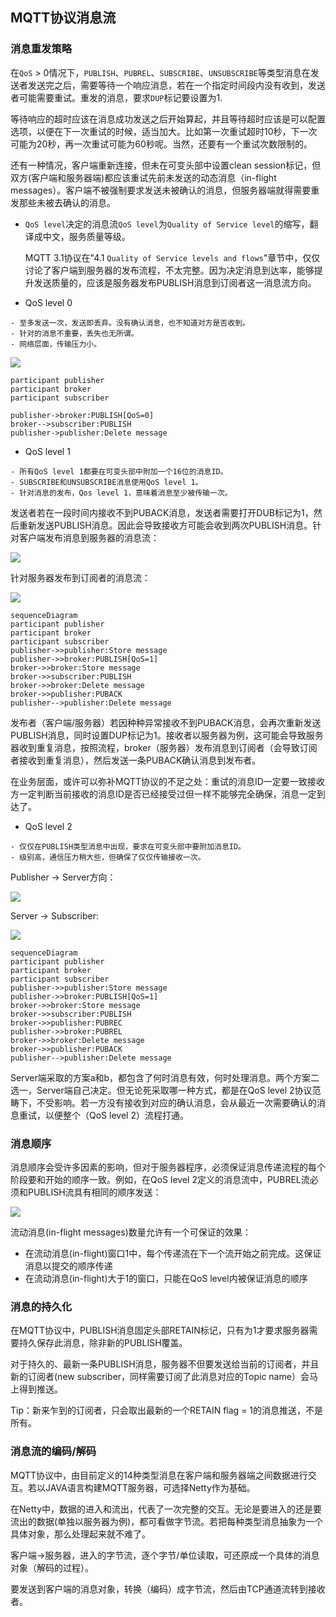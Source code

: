 ## MQTT协议消息流

### 消息重发策略

在`QoS` > 0情况下，`PUBLISH`、`PUBREL`、`SUBSCRIBE`、`UNSUBSCRIBE`等类型消息在发送者发送完之后，需要等待一个响应消息，若在一个指定时间段内没有收到，发送者可能需要重试。重发的消息，要求`DUP`标记要设置为1.

等待响应的超时应该在消息成功发送之后开始算起，并且等待超时应该是可以配置选项，以便在下一次重试的时候，适当加大。比如第一次重试超时10秒，下一次可能为20秒，再一次重试可能为60秒呢。当然，还要有一个重试次数限制的。

还有一种情况，客户端重新连接，但未在可变头部中设置clean session标记，但双方(客户端和服务器端)都应该重试先前未发送的动态消息（in-flight messages）。客户端不被强制要求发送未被确认的消息，但服务器端就得需要重发那些未被去确认的消息。

- `QoS level`决定的消息流`QoS level`为`Quality of Service level`的缩写，翻译成中文，服务质量等级。

   MQTT 3.1协议在"4.1 `Quality of Service levels and flows`"章节中，仅仅讨论了客户端到服务器的发布流程，不太完整。因为决定消息到达率，能够提升发送质量的，应该是服务器发布PUBLISH消息到订阅者这一消息流方向。

- QoS level 0

```
- 至多发送一次，发送即丢弃。没有确认消息，也不知道对方是否收到。
- 针对的消息不重要，丢失也无所谓。
- 网络层面，传输压力小。
```

   ![](../image/QoS_level_0.png)

   ```sequence
   participant publisher
   participant broker
   participant subscriber
   
   publisher->broker:PUBLISH[QoS=0]
   broker-->subscriber:PUBLISH
   publisher->publisher:Delete message
   ```

- QoS level 1
```
- 所有QoS level 1都要在可变头部中附加一个16位的消息ID。
- SUBSCRIBE和UNSUBSCRIBE消息使用QoS level 1。
- 针对消息的发布，Qos level 1，意味着消息至少被传输一次。
```

   发送者若在一段时间内接收不到PUBACK消息，发送者需要打开DUB标记为1，然后重新发送PUBLISH消息。因此会导致接收方可能会收到两次PUBLISH消息。针对客户端发布消息到服务器的消息流：

   ![](../image/QoS_level_1.png)

   针对服务器发布到订阅者的消息流：

   ![](../image/QoS_level_sub.png)

   ```mermaid
   sequenceDiagram
   participant publisher
   participant broker
   participant subscriber
   publisher->>publisher:Store message
   publisher->>broker:PUBLISH[QoS=1]
   broker->>broker:Store message
   broker->>subscriber:PUBLISH
   broker->>broker:Delete message
   broker->>publisher:PUBACK
   publisher-->publisher:Delete message
   ```

   发布者（客户端/服务器）若因种种异常接收不到PUBACK消息，会再次重新发送PUBLISH消息，同时设置DUP标记为1。接收者以服务器为例，这可能会导致服务器收到重复消息，按照流程，broker（服务器）发布消息到订阅者（会导致订阅者接收到重复消息），然后发送一条PUBACK确认消息到发布者。

   在业务层面，或许可以弥补MQTT协议的不足之处：重试的消息ID一定要一致接收方一定判断当前接收的消息ID是否已经接受过但一样不能够完全确保，消息一定到达了。

- QoS level 2

```
- 仅仅在PUBLISH类型消息中出现，要求在可变头部中要附加消息ID。
- 级别高，通信压力稍大些，但确保了仅仅传输接收一次。
```

   Publisher -> Server方向：

   ![](../image/QoS_level2_client.png)

   Server -> Subscriber:

   ![](../image/QoS_level2_server.png)

   ```mermaid
   sequenceDiagram
   participant publisher
   participant broker
   participant subscriber
   publisher->>publisher:Store message
   publisher->>broker:PUBLISH[QoS=1]
   broker->>broker:Store message
   broker->>subscriber:PUBLISH
   broker->>publisher:PUBREC
   publisher->>broker:PUBREL
   broker->>broker:Delete message
   broker->>publisher:PUBACK
   publisher-->publisher:Delete message
   ```

   Server端采取的方案a和b，都包含了何时消息有效，何时处理消息。两个方案二选一，Server端自己决定。但无论死采取哪一种方式，都是在QoS level 2协议范畴下，不受影响。若一方没有接收到对应的确认消息，会从最近一次需要确认的消息重试，以便整个（QoS level 2）流程打通。

### 消息顺序

消息顺序会受许多因素的影响，但对于服务器程序，必须保证消息传递流程的每个阶段要和开始的顺序一致。例如，在QoS level 2定义的消息流中，PUBREL流必须和PUBLISH流具有相同的顺序发送：

   ![](../image/msg_seq.png)

   流动消息(in-flight messages)数量允许有一个可保证的效果：

   - 在流动消息(in-flight)窗口1中，每个传递流在下一个流开始之前完成。这保证消息以提交的顺序传递
   - 在流动消息(in-flight)大于1的窗口，只能在QoS level内被保证消息的顺序

### 消息的持久化

在MQTT协议中，PUBLISH消息固定头部RETAIN标记，只有为1才要求服务器需要持久保存此消息，除非新的PUBLISH覆盖。

对于持久的、最新一条PUBLISH消息，服务器不但要发送给当前的订阅者，并且新的订阅者(new subscriber，同样需要订阅了此消息对应的Topic name）会马上得到推送。

Tip：新来乍到的订阅者，只会取出最新的一个RETAIN flag = 1的消息推送，不是所有。

### 消息流的编码/解码

MQTT协议中，由目前定义的14种类型消息在客户端和服务器端之间数据进行交互。若以JAVA语言构建MQTT服务器，可选择Netty作为基础。

在Netty中，数据的进入和流出，代表了一次完整的交互。无论是要进入的还是要流出的数据(单独以服务器为例)，都可看做字节流。若把每种类型消息抽象为一个具体对象，那么处理起来就不难了。

客户端->服务器，进入的字节流，逐个字节/单位读取，可还原成一个具体的消息对象（解码的过程）。

要发送到客户端的消息对象，转换（编码）成字节流，然后由TCP通道流转到接收者。
